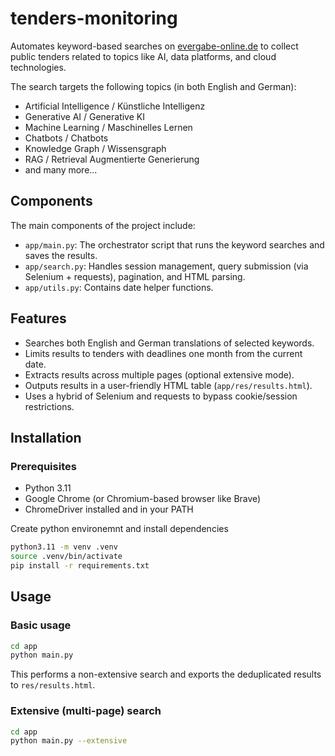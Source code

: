 # tenders-monitoring

Automates keyword-based searches on [evergabe-online.de](https://www.evergabe-online.de/) to collect public tenders related to topics like AI, data platforms, and cloud technologies.

The search targets the following topics (in both English and German):
- Artificial Intelligence / Künstliche Intelligenz
- Generative AI / Generative KI
- Machine Learning / Maschinelles Lernen
- Chatbots / Chatbots
- Knowledge Graph / Wissensgraph
- RAG / Retrieval Augmentierte Generierung
- and many more...

## Components
The main components of the project include:
- `app/main.py`: The orchestrator script that runs the keyword searches and saves the results.
- `app/search.py`: Handles session management, query submission (via Selenium + requests), pagination, and HTML parsing.
- `app/utils.py`: Contains date helper functions.

## Features
- Searches both English and German translations of selected keywords.
- Limits results to tenders with deadlines one month from the current date.
- Extracts results across multiple pages (optional extensive mode).
- Outputs results in a user-friendly HTML table (`app/res/results.html`).
- Uses a hybrid of Selenium and requests to bypass cookie/session restrictions.

## Installation

### Prerequisites
- Python 3.11
- Google Chrome (or Chromium-based browser like Brave)
- ChromeDriver installed and in your PATH

Create python environemnt and install dependencies
```bash
python3.11 -m venv .venv
source .venv/bin/activate
pip install -r requirements.txt
```

## Usage
### Basic usage
```bash
cd app
python main.py
```
This performs a non-extensive search and exports the deduplicated results to `res/results.html`.

### Extensive (multi-page) search
```bash
cd app
python main.py --extensive
```